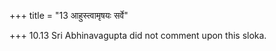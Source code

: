+++
title = "13 आहुस्त्वामृषयः सर्वे"

+++
10.13 Sri Abhinavagupta did not comment upon this sloka.
